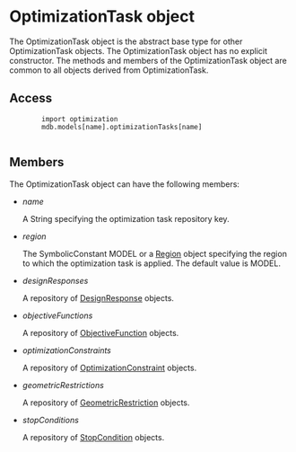 # OptimizationTask object

The OptimizationTask object is the abstract base type for other OptimizationTask objects. The OptimizationTask object has no explicit constructor. The methods and members of the OptimizationTask object are common to all objects derived from OptimizationTask.

## Access

```
        import optimization
        mdb.models[name].optimizationTasks[name]
      
```

## Members

The OptimizationTask object can have the following members:

- *name*

  A String specifying the optimization task repository key.

- *region*

  The SymbolicConstant MODEL or a [Region](https://help.3ds.com/2022/english/DSSIMULIA_Established/SIMACAEKERRefMap/simaker-c-regionpyc.htm?ContextScope=all) object specifying the region to which the optimization task is applied. The default value is MODEL.

- *designResponses*

  A repository of [DesignResponse](https://help.3ds.com/2022/english/DSSIMULIA_Established/SIMACAEKERRefMap/simaker-c-designresponsepyc.htm?ContextScope=all) objects.

- *objectiveFunctions*

  A repository of [ObjectiveFunction](https://help.3ds.com/2022/english/DSSIMULIA_Established/SIMACAEKERRefMap/simaker-c-objectivefunctionpyc.htm?ContextScope=all) objects.

- *optimizationConstraints*

  A repository of [OptimizationConstraint](https://help.3ds.com/2022/english/DSSIMULIA_Established/SIMACAEKERRefMap/simaker-c-optimizationconstraintpyc.htm?ContextScope=all) objects.

- *geometricRestrictions*

  A repository of [GeometricRestriction](https://help.3ds.com/2022/english/DSSIMULIA_Established/SIMACAEKERRefMap/simaker-c-geometricrestrictionpyc.htm?ContextScope=all) objects.

- *stopConditions*

  A repository of [StopCondition](https://help.3ds.com/2022/english/DSSIMULIA_Established/SIMACAEKERRefMap/simaker-c-stopconditionpyc.htm?ContextScope=all) objects.